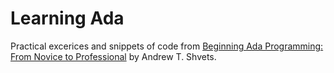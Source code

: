# Learning Ada

Practical excerices and snippets of code from [Beginning Ada Programming: From Novice to Professional](https://learning.oreilly.com/library/view/beginning-ada-programming/9781484254288/) by Andrew T. Shvets.
